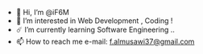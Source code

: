 - 👋 Hi, I’m @iF6M
- 👀 I’m interested in Web Development , Coding !
- ☄️ I’m currently learning Software Engineering ..
- 📫 How to reach me e-mail: f.almusawi37@gmail.com

<!---
iF6M/iF6M is a ✨ special ✨ repository because its `README.md` (this file) appears on your GitHub profile.
You can click the Preview link to take a look at your changes.
--->
